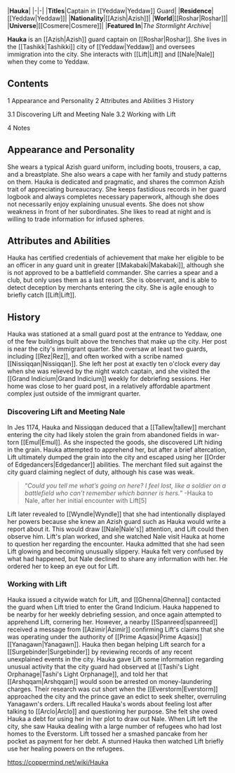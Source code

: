 |**Hauka**|
|-|-|
|**Titles**|Captain in [[Yeddaw\|Yeddaw]] Guard|
|**Residence**|[[Yeddaw\|Yeddaw]]|
|**Nationality**|[[Azish\|Azish]]|
|**World**|[[Roshar\|Roshar]]|
|**Universe**|[[Cosmere\|Cosmere]]|
|**Featured In**|*The Stormlight Archive*|

**Hauka** is an [[Azish\|Azish]] guard captain on [[Roshar\|Roshar]]. She lives in the [[Tashikk\|Tashikki]] city of [[Yeddaw\|Yeddaw]] and oversees immigration into the city. She interacts with [[Lift\|Lift]] and [[Nale\|Nale]] when they come to Yeddaw.

## Contents

1 Appearance and Personality
2 Attributes and Abilities
3 History

3.1 Discovering Lift and Meeting Nale
3.2 Working with Lift


4 Notes


## Appearance and Personality
She wears a typical Azish guard uniform, including boots, trousers, a cap, and a breastplate. She also wears a cape with her family and study patterns on them.
Hauka is dedicated and pragmatic, and shares the common Azish trait of appreciating bureaucracy. She keeps fastidious records in her guard logbook and always completes necessary paperwork, although she does not necessarily enjoy explaining unusual events. She does not show weakness in front of her subordinates. She likes to read at night and is willing to trade information for infused spheres.

## Attributes and Abilities
Hauka has certified credentials of achievement that make her eligible to be an officer in any guard unit in greater [[Makabaki\|Makabaki]], although she is not approved to be a battlefield commander. She carries a spear and a club, but only uses them as a last resort. She is observant, and is able to detect deception by merchants entering the city. She is agile enough to briefly catch [[Lift\|Lift]].

## History
Hauka was stationed at a small guard post at the entrance to Yeddaw, one of the few buildings built above the trenches that make up the city. Her post is near the city's immigrant quarter. She oversaw at least two guards, including [[Rez\|Rez]], and often worked with a scribe named [[Nissiqqan\|Nissiqqan]]. She left her post at exactly ten o'clock every day when she was relieved by the night watch captain, and she visited the [[Grand Indicium\|Grand Indicium]] weekly for debriefing sessions. Her home was close to her guard post, in a relatively affordable apartment complex just outside of the immigrant quarter.

### Discovering Lift and Meeting Nale
In Jes 1174, Hauka and Nissiqqan deduced that a [[Tallew\|tallew]] merchant entering the city had likely stolen the grain from abandoned fields in war-torn [[Emul\|Emul]]. As she inspected the goods, she discovered Lift hiding in the grain. Hauka attempted to apprehend her, but after a brief altercation, Lift ultimately dumped the grain into the city and escaped using her [[Order of Edgedancers\|Edgedancer]] abilities. The merchant filed suit against the city guard claiming neglect of duty, although his case was weak.

>“*Could you tell me what’s going on here? I feel lost, like a soldier on a battlefield who can’t remember which banner is hers.*”
\-Hauka to Nale, after her initial encounter with Lift[5]

Lift later revealed to [[Wyndle\|Wyndle]] that she had intentionally displayed her powers because she knew an Azish guard such as Hauka would write a report about it. This would draw [[Nale\|Nale's]] attention, and Lift could then observe him. Lift's plan worked, and she watched Nale visit Hauka at home to question her regarding the encounter. Hauka admitted that she had seen Lift glowing and becoming unusually slippery. Hauka felt very confused by what had happened, but Nale declined to share any information with her. He ordered her to keep an eye out for Lift.

### Working with Lift
Hauka issued a citywide watch for Lift, and [[Ghenna\|Ghenna]] contacted the guard when Lift tried to enter the Grand Indicium. Hauka happened to be nearby for her weekly debriefing session, and once again attempted to apprehend Lift, cornering her. However, a nearby [[Spanreed\|spanreed]] received a message from [[Azimir\|Azimir]] confirming Lift's claims that she was operating under the authority of [[Prime Aqasix\|Prime Aqasix]] [[Yanagawn\|Yanagawn]].
Hauka then began helping Lift search for a [[Surgebinder\|Surgebinder]] by reviewing records of any recent unexplained events in the city. Hauka gave Lift some information regarding unusual activity that the city guard had observed at [[Tashi's Light Orphanage\|Tashi's Light Orphanage]], and told her that [[Arshqqam\|Arshqqam]] would soon be arrested on money-laundering charges. Their research was cut short when the [[Everstorm\|Everstorm]] approached the city and the prince gave an edict to seek shelter, overruling Yanagawn's orders.
Lift recalled Hauka's words about feeling lost after talking to [[Arclo\|Arclo]] and questioning her purpose. She felt she owed Hauka a debt for using her in her plot to draw out Nale. When Lift left the city, she saw Hauka dealing with a large number of refugees who had lost homes to the Everstorm. Lift tossed her a smashed pancake from her pocket as payment for her debt. A stunned Hauka then watched Lift briefly use her healing powers on the refugees.



https://coppermind.net/wiki/Hauka